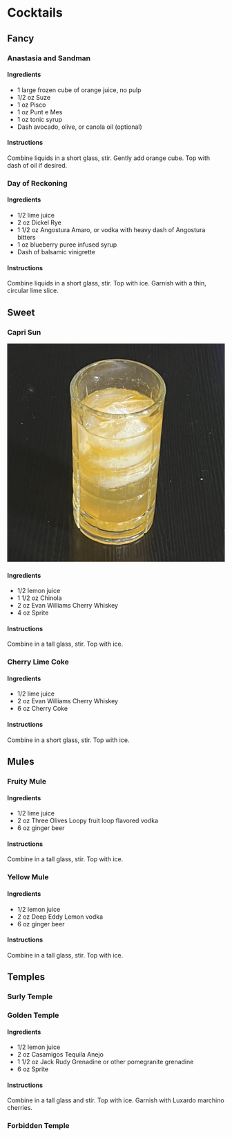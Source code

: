 # Cocktails

## Fancy

### Anastasia and Sandman

#### Ingredients

- 1 large frozen cube of orange juice, no pulp
- 1/2 oz Suze
- 1 oz Pisco
- 1 oz Punt e Mes
- 1 oz tonic syrup
- Dash avocado, olive, or canola oil (optional)

#### Instructions

Combine liquids in a short glass, stir. Gently add orange cube. Top with dash of oil if desired.

### Day of Reckoning

#### Ingredients

- 1/2 lime juice
- 2 oz Dickel Rye
- 1 1/2 oz Angostura Amaro, or vodka with heavy dash of Angostura bitters
- 1 oz blueberry puree infused syrup
- Dash of balsamic vinigrette

#### Instructions

Combine liquids in a short glass, stir. Top with ice. Garnish with a thin, circular lime slice.

## Sweet

### Capri Sun

![Capri Sun](images/capri-sun.jpg)

#### Ingredients

- 1/2 lemon juice
- 1 1/2 oz Chinola
- 2 oz Evan Williams Cherry Whiskey
- 4 oz Sprite

#### Instructions

Combine in a tall glass, stir. Top with ice.

### Cherry Lime Coke

#### Ingredients

- 1/2 lime juice
- 2 oz Evan Williams Cherry Whiskey
- 6 oz Cherry Coke

#### Instructions

Combine in a short glass, stir. Top with ice.

## Mules

### Fruity Mule

#### Ingredients

- 1/2 lime juice
- 2 oz Three Olives Loopy fruit loop flavored vodka
- 6 oz ginger beer

#### Instructions

Combine in a tall glass, stir. Top with ice.

### Yellow Mule

#### Ingredients

- 1/2 lemon juice
- 2 oz Deep Eddy Lemon vodka
- 6 oz ginger beer

#### Instructions

Combine in a tall glass, stir. Top with ice.

## Temples

### Surly Temple

### Golden Temple

#### Ingredients

- 1/2 lemon juice
- 2 oz Casamigos Tequila Anejo
- 1 1/2 oz Jack Rudy Grenadine or other pomegranite grenadine
- 6 oz Sprite

#### Instructions

Combine in a tall glass and stir. Top with ice. Garnish with Luxardo marchino cherries.

### Forbidden Temple